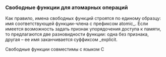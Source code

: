 
### Свободные функции для атомарных операций

Как правило, имена свободных функций строятся по единому образцу: имя соответствующей функции-члена с префиксом atomic_.
Если имеется возможность задать признак упорядочения доступа к памяти, то предлагаются две разновидности функции: одна без признака, другая – ее имя заканчивается суффиксом _explicit.

Свободные функции совместимы с языком C